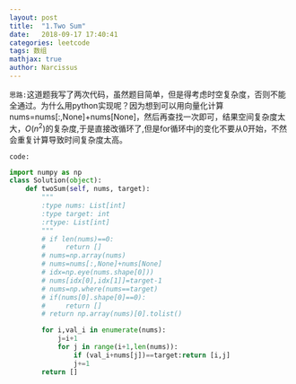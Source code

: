 ```yaml
---
layout: post
title:  "1.Two Sum"
date:   2018-09-17 17:40:41
categories: leetcode
tags: 数组
mathjax: true
author: Narcissus
---
```




`思路:`这道题我写了两次代码，虽然题目简单，但是得考虑时空复杂度，否则不能全通过。为什么用python实现呢？因为想到可以用向量化计算nums=nums[:,None]+nums[None]，然后再查找一次即可，结果空间复杂度太大，$O(n^2)$的复杂度,于是直接改循环了,但是for循环中j的变化不要从0开始，不然会重复计算导致时间复杂度太高。

`code:`

```python
import numpy as np
class Solution(object):
    def twoSum(self, nums, target):
        """
        :type nums: List[int]
        :type target: int
        :rtype: List[int]
        """
        # if len(nums)==0:
        #     return []
        # nums=np.array(nums)
        # nums=nums[:,None]+nums[None]
        # idx=np.eye(nums.shape[0]))
        # nums[idx[0],idx[1]]=target-1
        # nums=np.where(nums==target)
        # if(nums[0].shape[0]==0):
        #     return []
        # return np.array(nums)[0].tolist()

        for i,val_i in enumerate(nums):
            j=i+1
            for j in range(i+1,len(nums)):
                if (val_i+nums[j])==target:return [i,j]
                j+=1
        return []

```

